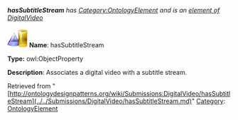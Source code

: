 ___hasSubtitleStream__ has [Category:OntologyElement](../../Category/OntologyElement.md "Category:OntologyElement") and is an [element of](../../Property/ElementOf.md "Property:ElementOf") [DigitalVideo](../../Submissions/DigitalVideo.md "Submissions:DigitalVideo")_


  




[![ObjectProperty](../../images/thumb/c/c3/ObjectProperty.gif/45px-ObjectProperty.gif)](../../Image/ObjectProperty.gif.md "ObjectProperty")
__Name__: hasSubtitleStream 


__Type:__ owl:ObjectProperty 


__Description__: Associates a digital video with a subtitle stream. 





Retrieved from "[http://ontologydesignpatterns.org/wiki/Submissions:DigitalVideo/hasSubtitleStream](../../Submissions/DigitalVideo/hasSubtitleStream.md)"
 [Category](http://ontologydesignpatterns.org/wiki/Special:Categories "Special:Categories"): [OntologyElement](../../Category/OntologyElement.md "Category:OntologyElement")
